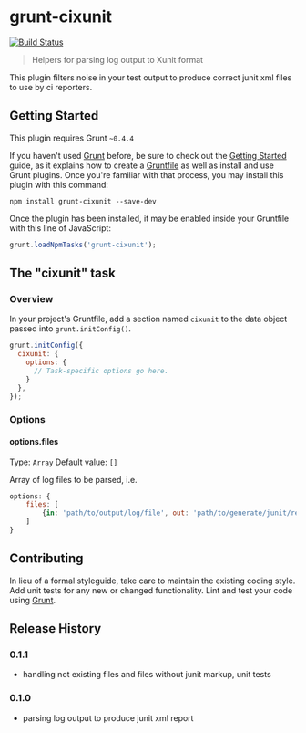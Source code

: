 # grunt-cixunit
[![Build Status](https://travis-ci.org/lukasz-kaniowski/grunt-ciXunit.svg?branch=master)](https://travis-ci.org/lukasz-kaniowski/grunt-ciXunit)

> Helpers for parsing log output to Xunit format



This plugin filters noise in your test output to produce correct junit xml files to use by ci reporters.

## Getting Started
This plugin requires Grunt `~0.4.4`

If you haven't used [Grunt](http://gruntjs.com/) before, be sure to check out the [Getting Started](http://gruntjs.com/getting-started) guide, as it explains how to create a [Gruntfile](http://gruntjs.com/sample-gruntfile) as well as install and use Grunt plugins. Once you're familiar with that process, you may install this plugin with this command:

```shell
npm install grunt-cixunit --save-dev
```

Once the plugin has been installed, it may be enabled inside your Gruntfile with this line of JavaScript:

```js
grunt.loadNpmTasks('grunt-cixunit');
```

## The "cixunit" task

### Overview
In your project's Gruntfile, add a section named `cixunit` to the data object passed into `grunt.initConfig()`.

```js
grunt.initConfig({
  cixunit: {
    options: {
      // Task-specific options go here.
    }
  },
});
```

### Options

#### options.files
Type: `Array`
Default value: `[]`

Array of log files to be parsed, i.e.

```js
options: {
    files: [
        {in: 'path/to/output/log/file', out: 'path/to/generate/junit/report.xml'}
    ]
}
```

## Contributing
In lieu of a formal styleguide, take care to maintain the existing coding style. Add unit tests for any new or changed functionality. Lint and test your code using [Grunt](http://gruntjs.com/).

## Release History

### 0.1.1

* handling not existing files and files without junit markup, unit tests

### 0.1.0

* parsing log output to produce junit xml report

